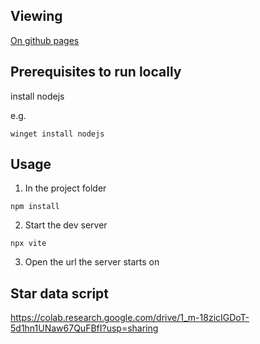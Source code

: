 ## Viewing
[On github pages](https://arnoldluich.github.io/3D-Solar-System/)


## Prerequisites to run locally

install nodejs  

e.g.  
```terminal
winget install nodejs
```

## Usage  

1. In the project folder  

```terminal
npm install
```  

2. Start the dev server  

```terminal
npx vite
```  

3. Open the url the server starts on


## Star data script

https://colab.research.google.com/drive/1_m-18zicIGDoT-5d1hn1UNaw67QuFBfI?usp=sharing
